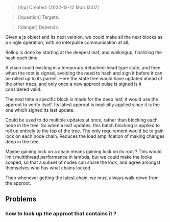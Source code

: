>[!tip] Created: [2022-12-12 Mon 13:07]

>[!question] Targets: 

>[!danger] Depends: 

Given a js object and its next version, we could make all the next blocks as a single operation, with no interpulse communication at all.

Rollup is done by starting at the deepest leaf, and walkingup, finalizing the hash each time.

A chain could existing in a temporary detached-head type state, and then when the root is signed, avoiding the need to hash and sign it before it can be rolled up to its parent.  Here the state tree would have updated ahead of the other trees, and only once a new approot pulse is signed is it considered valid.

The next time a specific block is made for the deep leaf, it would use the approot to verify itself.  Its latest approot is implicitly applied since it is the one which signed its last update.

Could be used to do multiple updates at once, rather than blocking each node in the tree.  So when a leaf updates, this batch blocking is applied to roll up entirely to the top of the tree.  The only requirement would be to gain lock on each node chain.  Reduces the load amplifcation of making changes deep in the tree.

Maybe gaining lock on a chain means gaining lock on its root ?  This would limit multithread performance in lambda, but we could make the locks scoped, so that a subset of nodes can share the lock, and agree amongst themselves who has what chains locked.

Then whenever getting the latest chain, we must always walk down from the approot.

## Problems
### how to look up the approot that contains it ?

